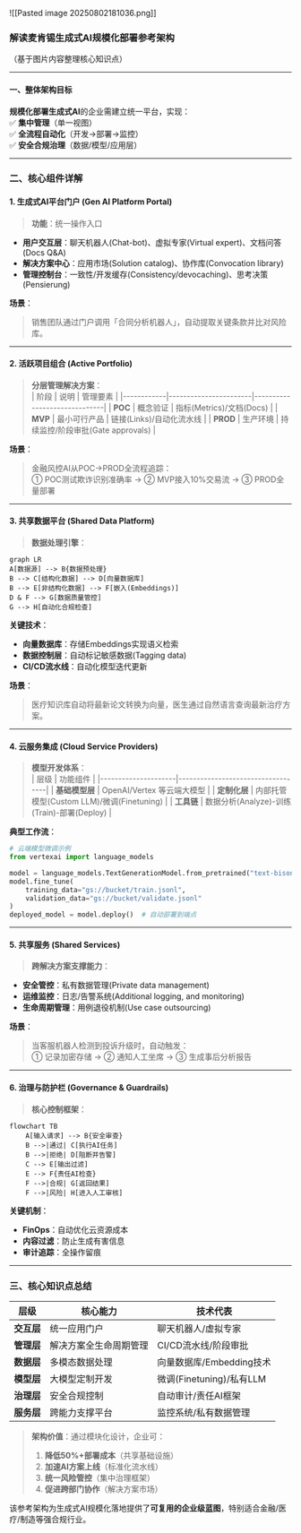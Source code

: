 ![[Pasted image 20250802181036.png]]

### 解读麦肯锡生成式AI规模化部署参考架构  
（基于图片内容整理核心知识点）

---

#### **一、整体架构目标**  
**规模化部署生成式AI**的企业需建立统一平台，实现：  
✅ **集中管理**（单一视图）  
✅ **全流程自动化**（开发→部署→监控）  
✅ **安全合规治理**（数据/模型/应用层）

---

### **二、核心组件详解**  
#### **1. 生成式AI平台门户 (Gen AI Platform Portal)**  
> **功能**：统一操作入口  
- **用户交互层**：聊天机器人(Chat-bot)、虚拟专家(Virtual expert)、文档问答(Docs Q&A)  
- **解决方案中心**：应用市场(Solution catalog)、协作库(Convocation library)  
- **管理控制台**：一致性/开发缓存(Consistency/devocaching)、思考决策(Pensierung)  

**场景**：  
> 销售团队通过门户调用「合同分析机器人」，自动提取关键条款并比对风险库。

---

#### **2. 活跃项目组合 (Active Portfolio)**  
> **分层管理解决方案**：  
| 阶段       | 说明                  | 管理要素                     |
|------------|-----------------------|------------------------------|
| **POC**    | 概念验证              | 指标(Metrics)/文档(Docs)     |
| **MVP**    | 最小可行产品          | 链接(Links)/自动化流水线     |
| **PROD**   | 生产环境              | 持续监控/阶段审批(Gate approvals) |

**场景**：  
> 金融风控AI从POC→PROD全流程追踪：  
> ① POC测试欺诈识别准确率 → ② MVP接入10%交易流 → ③ PROD全量部署

---

#### **3. 共享数据平台 (Shared Data Platform)**  
> **数据处理引擎**：  
```mermaid
graph LR
A[数据源] --> B{数据预处理}
B --> C[结构化数据] --> D[向量数据库]
B --> E[非结构化数据] --> F[嵌入(Embeddings)]
D & F --> G[数据质量管控]
G --> H[自动化合规检查]
```

**关键技术**：  
- **向量数据库**：存储Embeddings实现语义检索  
- **数据控制层**：自动标记敏感数据(Tagging data)  
- **CI/CD流水线**：自动化模型迭代更新  

**场景**：  
> 医疗知识库自动将最新论文转换为向量，医生通过自然语言查询最新治疗方案。

---

#### **4. 云服务集成 (Cloud Service Providers)**  
> **模型开发体系**：  
| 层级                | 功能组件                          |
|---------------------|-----------------------------------|
| **基础模型层**      | OpenAI/Vertex 等云端大模型       |
| **定制化层**        | 内部托管模型(Custom LLM)/微调(Finetuning) |
| **工具链**          | 数据分析(Analyze)-训练(Train)-部署(Deploy) |

**典型工作流**：  
```python
# 云端模型微调示例
from vertexai import language_models

model = language_models.TextGenerationModel.from_pretrained("text-bison@002")
model.fine_tune(
    training_data="gs://bucket/train.jsonl",
    validation_data="gs://bucket/validate.jsonl"
)
deployed_model = model.deploy()  # 自动部署到端点
```

---

#### **5. 共享服务 (Shared Services)**  
> **跨解决方案支撑能力**：  
- **安全管控**：私有数据管理(Private data management)  
- **运维监控**：日志/告警系统(Additional logging, and monitoring)  
- **生命周期管理**：用例退役机制(Use case outsourcing)  

**场景**：  
> 当客服机器人检测到投诉升级时，自动触发：  
> ① 记录加密存储 → ② 通知人工坐席 → ③ 生成事后分析报告

---

#### **6. 治理与防护栏 (Governance & Guardrails)**  
> **核心控制框架**：  
```mermaid
flowchart TB
    A[输入请求] --> B{安全审查}
    B -->|通过| C[执行AI任务]
    B -->|拒绝| D[阻断并告警]
    C --> E[输出过滤]
    E --> F{责任AI检查}
    F -->|合规| G[返回结果]
    F -->|风险| H[进入人工审核]
```

**关键机制**：  
- **FinOps**：自动优化云资源成本  
- **内容过滤**：防止生成有害信息  
- **审计追踪**：全操作留痕  

---

### **三、核心知识点总结**  
| **层级**         | **核心能力**                  | **技术代表**                  |
|------------------|-------------------------------|-------------------------------|
| **交互层**       | 统一应用门户                  | 聊天机器人/虚拟专家           |
| **管理层**       | 解决方案全生命周期管理        | CI/CD流水线/阶段审批          |
| **数据层**       | 多模态数据处理                | 向量数据库/Embedding技术      |
| **模型层**       | 大模型定制开发                | 微调(Finetuning)/私有LLM      |
| **治理层**       | 安全合规控制                  | 自动审计/责任AI框架           |
| **服务层**       | 跨能力支撑平台                | 监控系统/私有数据管理         |

> **架构价值**：通过模块化设计，企业可：  
> 1. **降低50%+部署成本**（共享基础设施）  
> 2. **加速AI方案上线**（标准化流水线）  
> 3. **统一风险管控**（集中治理框架）  
> 4. **促进跨部门协作**（解决方案市场）  

该参考架构为生成式AI规模化落地提供了**可复用的企业级蓝图**，特别适合金融/医疗/制造等强合规行业。